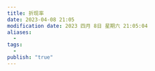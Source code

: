 ```yaml
---
title: 折现率
date: 2023-04-08 21:05
modification date: 2023 四月 8日 星期六 21:05:04
aliases:
  - 
tags:
  - 
publish: "true"
---
```


